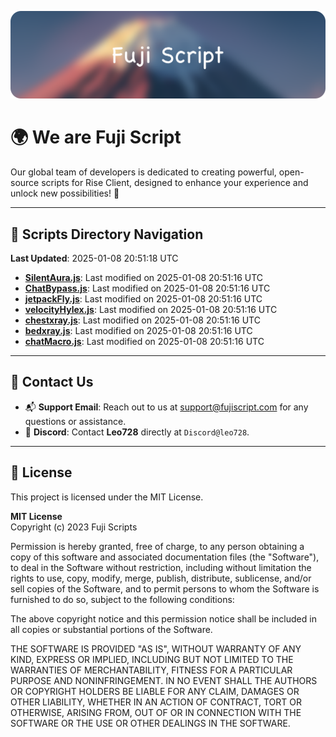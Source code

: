 ![Banner](.github/b.webp)

# 🌍 **We are Fuji Script**

Our global team of developers is dedicated to creating powerful, open-source scripts for Rise Client, designed to enhance your experience and unlock new possibilities! 🌟

---
<!-- SCRIPTS_NAVIGATION_START -->
## 📂 **Scripts Directory Navigation**

**Last Updated**: 2025-01-08 20:51:18 UTC

- **[SilentAura.js](scripts/SilentAura.js)**: Last modified on 2025-01-08 20:51:16 UTC
- **[ChatBypass.js](scripts/ChatBypass.js)**: Last modified on 2025-01-08 20:51:16 UTC
- **[jetpackFly.js](scripts/jetpackFly.js)**: Last modified on 2025-01-08 20:51:16 UTC
- **[velocityHylex.js](scripts/velocityHylex.js)**: Last modified on 2025-01-08 20:51:16 UTC
- **[chestxray.js](scripts/chestxray.js)**: Last modified on 2025-01-08 20:51:16 UTC
- **[bedxray.js](scripts/bedxray.js)**: Last modified on 2025-01-08 20:51:16 UTC
- **[chatMacro.js](scripts/chatMacro.js)**: Last modified on 2025-01-08 20:51:16 UTC

<!-- SCRIPTS_NAVIGATION_END -->

---

## 💬 **Contact Us**  
- 📬 **Support Email**: Reach out to us at [support@fujiscript.com](mailto:support@fujiscript.com) for any questions or assistance.  
- 💬 **Discord**: Contact **Leo728** directly at `Discord@leo728`.

---

## 📜 **License**

This project is licensed under the MIT License.  

**MIT License**  
Copyright (c) 2023 Fuji Scripts  

Permission is hereby granted, free of charge, to any person obtaining a copy of this software and associated documentation files (the "Software"), to deal in the Software without restriction, including without limitation the rights to use, copy, modify, merge, publish, distribute, sublicense, and/or sell copies of the Software, and to permit persons to whom the Software is furnished to do so, subject to the following conditions:  

The above copyright notice and this permission notice shall be included in all copies or substantial portions of the Software.  

THE SOFTWARE IS PROVIDED "AS IS", WITHOUT WARRANTY OF ANY KIND, EXPRESS OR IMPLIED, INCLUDING BUT NOT LIMITED TO THE WARRANTIES OF MERCHANTABILITY, FITNESS FOR A PARTICULAR PURPOSE AND NONINFRINGEMENT. IN NO EVENT SHALL THE AUTHORS OR COPYRIGHT HOLDERS BE LIABLE FOR ANY CLAIM, DAMAGES OR OTHER LIABILITY, WHETHER IN AN ACTION OF CONTRACT, TORT OR OTHERWISE, ARISING FROM, OUT OF OR IN CONNECTION WITH THE SOFTWARE OR THE USE OR OTHER DEALINGS IN THE SOFTWARE.  
